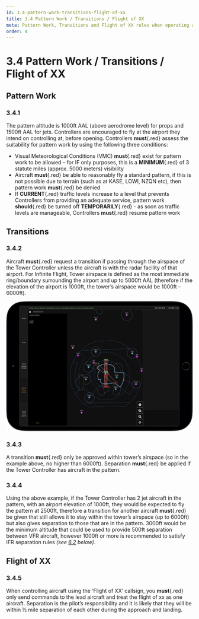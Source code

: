 ```yaml
---
id: 3.4-pattern-work-transitions-flight-of-xx
title: 3.4 Pattern Work / Transitions / Flight of XX
meta: Pattern Work, Transitions and Flight of XX rules when operating a tower facility within Infinite Flight.
order: 4
---
```


# 3.4  Pattern Work / Transitions / Flight of XX

 

## Pattern Work



### 3.4.1    

The pattern altitude is 1000ft AAL (above aerodrome level) for props and 1500ft AAL for jets. Controllers are encouraged to fly at the airport they intend on controlling at, before opening. Controllers **must**{.red} assess the suitability for pattern work by using the following three conditions:

 

- Visual Meteorological Conditions (VMC) **must**{.red} exist for pattern work to be allowed – for IF only purposes, this is a **MINIMUM**{.red} of 3 statute miles (approx. 5000 meters) visibility
- Aircraft **must**{.red} be able to reasonably fly a standard pattern, if this is not possible due to terrain (such as at KASE, LOWI, NZQN etc), then pattern work **must**{.red} be denied
- If **CURRENT**{.red} traffic levels increase to a level that prevents Controllers from providing an adequate service, pattern work **should**{.red} be turned off **TEMPORARILY**{.red} - as soon as traffic levels are manageable, Controllers **must**{.red} resume pattern work



## Transitions



### 3.4.2    

Aircraft **must**{.red} request a transition if passing through the airspace of the Tower Controller unless the aircraft is with the radar facility of that airport. For Infinite Flight, Tower airspace is defined as the most immediate ring/boundary surrounding the airport and up to 5000ft AAL (therefore if the elevation of the airport is 1000ft, the tower’s airspace would be 1000ft – 6000ft).

![Image 3.3.2.1 - Tower Airspace for KDFW](_images/manual/frames/atc-tower-airspace.jpg)


### 3.4.3    

A transition **must**{.red} only be approved within tower’s airspace (so in the example above, no higher than 6000ft). Separation **must**{.red} be applied if the Tower Controller has aircraft in the pattern.



### 3.4.4    

Using the above example, if the Tower Controller has 2 jet aircraft in the pattern, with an airport elevation of 1000ft, they would be expected to fly the pattern at 2500ft, therefore a transition for another aircraft **must**{.red} be given that still allows it to stay within the tower’s airspace (up to 6000ft) but also gives separation to those that are in the pattern. 3000ft would be the minimum altitude that could be used to provide 500ft separation between VFR aircraft, however 1000ft or more is recommended to satisfy IFR separation rules *(see [6.2](/guide/atc-manual/6.-radar/6.2-separation#6.2-separation) below)*.



## Flight of XX



### 3.4.5    

When controlling aircraft using the ‘Flight of XX’ callsign, you **must**{.red} only send commands to the lead aircraft and treat the flight of xx as one aircraft. Separation is the pilot’s responsibility and it is likely that they will be within ½ mile separation of each other during the approach and landing.

 